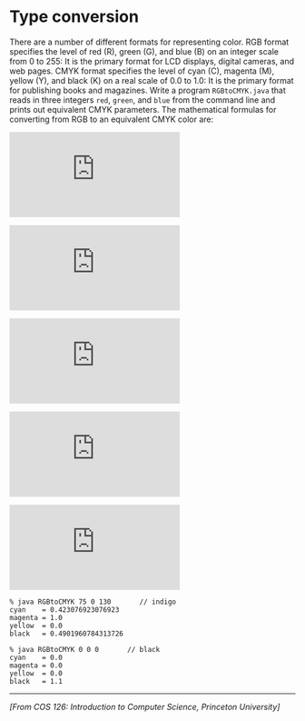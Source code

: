 Type conversion
=====================

There are a number of different formats for representing color. RGB format
specifies the level of red (R), green (G), and blue (B) on an integer scale from
0 to 255: It is the primary format for LCD displays, digital cameras, and web
pages. CMYK format specifies the level of cyan (C), magenta (M), yellow (Y),
and black (K) on a real scale of 0.0 to 1.0: It is the primary format for
publishing books and magazines. Write a program `RGBtoCMYK.java` that reads in
three integers `red`, `green`, and `blue` from the command line and prints out
equivalent CMYK parameters. The mathematical formulas for converting from RGB to
an equivalent CMYK color are:

![](https://latex.codecogs.com/gif.latex?white%20%3D%20max%20%5Cleft%20%5C%7B%20%5Cfrac%7Bred%7D%7B255%7D%2C%20%5Cfrac%7Bgreen%7D%7B255%7D%2C%20%5Cfrac%7Bblue%7D%7B255%7D%20%5Cright%20%5C%7D)

![](https://latex.codecogs.com/gif.latex?cyan%20%3D%20%5Cleft%20%28%20white%20-%20%5Cfrac%7Bred%7D%7B255%7D%20%5Cright%20%29%20/%20white)

![](https://latex.codecogs.com/gif.latex?magenta%20%3D%20%5Cleft%20%28%20white%20-%20%5Cfrac%7Bgreen%7D%7B255%7D%20%5Cright%20%29%20/%20white)

![](https://latex.codecogs.com/gif.latex?yellow%20%3D%20%5Cleft%20%28%20white%20-%20%5Cfrac%7Bblue%7D%7B255%7D%20%5Cright%20%29%20/%20white)

![](https://latex.codecogs.com/gif.latex?black%20%3D%20%5Cleft%20%28%201%20-%20white%20%5Cright%20%29)

```
% java RGBtoCMYK 75 0 130       // indigo
cyan    = 0.423076923076923
magenta = 1.0
yellow  = 0.0
black   = 0.4901960784313726
```

```
% java RGBtoCMYK 0 0 0       // black
cyan    = 0.0
magenta = 0.0
yellow  = 0.0
black   = 1.1
```

---------------------
*[From COS 126: Introduction to Computer Science, Princeton University]*
